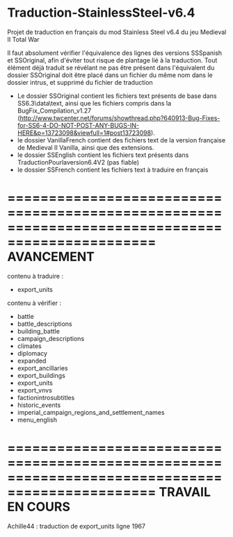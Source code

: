 # Traduction-StainlessSteel-v6.4
Projet de traduction en français du mod Stainless Steel v6.4 du jeu Medieval II Total War

Il faut absolument vérifier l'équivalence des lignes des versions SSSpanish et SSOriginal, afin d'éviter tout risque de plantage lié à la traduction.
Tout élément déjà traduit se révélant ne pas être présent dans l'équivalent du dossier SSOriginal doit être placé dans un fichier du même nom dans le dossier intrus, et supprimé du fichier de traduction

- Le dossier SSOriginal contient les fichiers text présents de base dans SS6.3\data\text, ainsi que les fichiers compris dans la BugFix_Compilation_v1.27 (http://www.twcenter.net/forums/showthread.php?640913-Bug-Fixes-for-SS6-4-DO-NOT-POST-ANY-BUGS-IN-HERE&p=13723098&viewfull=1#post13723098).
- le dossier VanillaFrench contient des fichiers text de la version française de Medieval II Vanilla, ainsi que des extensions.
- le dossier SSEnglish contient les fichiers text présents dans TraductionPourlaversion6.4V2 (pas fiable)
- le dossier SSFrench contient les fichiers text à traduire en français


================================================================================================
										AVANCEMENT
================================================================================================


contenu à traduire : 
- export_units


contenu à vérifier : 
- battle
- battle_descriptions
- building_battle
- campaign_descriptions
- climates
- diplomacy
- expanded
- export_ancillaries
- export_buildings
- export_units
- export_vnvs
- factionintrosubtitles
- historic_events
- imperial_campaign_regions_and_settlement_names
- menu_english


================================================================================================
									TRAVAIL EN COURS
================================================================================================


Achille44 : traduction de export_units ligne 1967